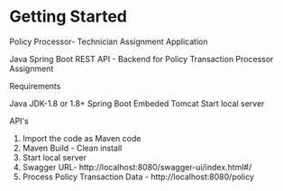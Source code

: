 # Getting Started

Policy Processor- Technician Assignment Application

Java Spring Boot REST API - Backend for Policy Transaction Processor Assignment

Requirements

Java JDK-1.8 or 1.8+
Spring Boot Embeded Tomcat
Start local server

API's 
1. Import the code as Maven code
2. Maven Build - Clean install
3. Start local server
4. Swagger URL- http://localhost:8080/swagger-ui/index.html#/
5. Process Policy Transaction Data - http://localhost:8080/policy




